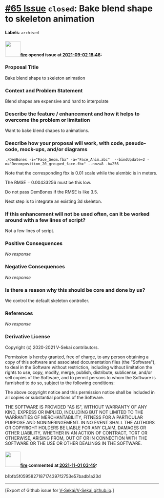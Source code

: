 # [\#65 Issue](https://github.com/V-Sekai/V-Sekai.github.io/issues/65) `closed`: Bake blend shape to skeleton animation
**Labels**: `archived`


#### <img src="https://avatars.githubusercontent.com/u/32321?u=c2e06a3d2b49a467aa907e54aa259516440267cc&v=4" width="50">[fire](https://github.com/fire) opened issue at [2021-09-02 18:46](https://github.com/V-Sekai/V-Sekai.github.io/issues/65):

### Proposal Title

Bake blend shape to skeleton animation

### Context and Problem Statement

Blend shapes are expensive and hard to interpolate

### Describe the feature / enhancement and how it helps to overcome the problem or limitation

Want to bake blend shapes to animations.

### Describe how your proposal will work, with code, pseudo-code, mock-ups, and/or diagrams

`./DemBones -i="Face_Geom.fbx" -a="Face_Anim.abc"  --bindUpdate=2 -o="Decomposition_20_grouped_face.fbx" --nnz=8 -b=256`

Note that the corresponding fbx is 0.01 scale while the alembic is in meters.

The RMSE = 0.00433256 must be this low.

Do not pass DemBones if the RMSE is like 3.5. 

Next step is to integrate an existing 3d skeleton.


### If this enhancement will not be used often, can it be worked around with a few lines of script?

Not a few lines of script.

### Positive Consequences

_No response_

### Negative Consequences

_No response_

### Is there a reason why this should be core and done by us?

We control the default skeleton controller.

### References

_No response_

### Derivative License

Copyright (c) 2020-2021 V-Sekai contributors.

Permission is hereby granted, free of charge, to any person obtaining a copy
of this software and associated documentation files (the "Software"), to deal
in the Software without restriction, including without limitation the rights
to use, copy, modify, merge, publish, distribute, sublicense, and/or sell
copies of the Software, and to permit persons to whom the Software is
furnished to do so, subject to the following conditions:

The above copyright notice and this permission notice shall be included in all
copies or substantial portions of the Software.

THE SOFTWARE IS PROVIDED "AS IS", WITHOUT WARRANTY OF ANY KIND, EXPRESS OR
IMPLIED, INCLUDING BUT NOT LIMITED TO THE WARRANTIES OF MERCHANTABILITY,
FITNESS FOR A PARTICULAR PURPOSE AND NONINFRINGEMENT. IN NO EVENT SHALL THE
AUTHORS OR COPYRIGHT HOLDERS BE LIABLE FOR ANY CLAIM, DAMAGES OR OTHER
LIABILITY, WHETHER IN AN ACTION OF CONTRACT, TORT OR OTHERWISE, ARISING FROM,
OUT OF OR IN CONNECTION WITH THE SOFTWARE OR THE USE OR OTHER DEALINGS IN THE
SOFTWARE.


#### <img src="https://avatars.githubusercontent.com/u/32321?u=c2e06a3d2b49a467aa907e54aa259516440267cc&v=4" width="50">[fire](https://github.com/fire) commented at [2021-11-01 03:49](https://github.com/V-Sekai/V-Sekai.github.io/issues/65#issuecomment-955903511):

b1bfb5f0595827187174397f2753e57badb1a23d


-------------------------------------------------------------------------------



[Export of Github issue for [V-Sekai/V-Sekai.github.io](https://github.com/V-Sekai/V-Sekai.github.io).]
